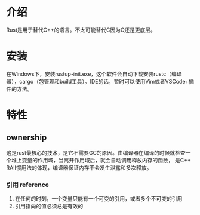 # 介绍
Rust是用于替代C++的语言。不太可能替代C因为C还是更底层。

# 安装
在Windows下，安装rustup-init.exe，这个软件会自动下载安装rustc（编译器），cargo（包管理和build工具）。IDE的话，暂时可以使用Vim或者VSCode+插件的方法。

# 特性
## ownership 
这是rust最核心的技术，是它不需要GC的原因。由编译器在编译的时候就检查一个堆上变量的作用域，当离开作用域后，就会自动调用释放内存的函数，
是C++ RAII惯用法的体现，编译器保证内存不会发生泄露和多次释放。

### 引用 reference

1. 在任何的时刻，一个变量只能有一个可变的引用，或者多个不可变的引用
2. 引用指向的值必须总是有效的
